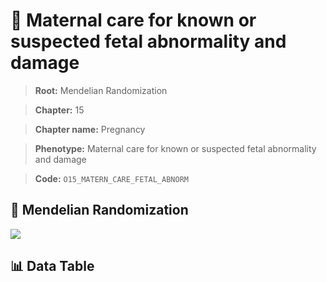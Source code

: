 # 🧪 Maternal care for known or suspected fetal abnormality and damage

> **Root:** Mendelian Randomization

> **Chapter:** 15  

> **Chapter name:** Pregnancy

> **Phenotype:** Maternal care for known or suspected fetal abnormality and damage  

> **Code:** `O15_MATERN_CARE_FETAL_ABNORM`

## 🧬 Mendelian Randomization  

<img src="/MR/Figures/Forward/O15_MATERN_CARE_FETAL_ABNORM.png"/>

## 📊 Data Table

<CsvTableMRF src="/public/MR/Data/Forward/O15_MATERN_CARE_FETAL_ABNORM.csv"/>
